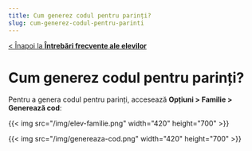 ```yaml
---
title: Cum generez codul pentru parinți?
slug: cum-generez-codul-pentru-parinti
---
```


[< Înapoi la **Întrebări frecvente ale elevilor**](/intrebari-frecvente-ale-elevilor/)

# Cum generez codul pentru parinți?

Pentru a genera codul pentru parinți, accesează **Opțiuni > Familie > Generează cod**:

{{< img src="/img/elev-familie.png" width="420" height="700" >}}

{{< img src="/img/genereaza-cod.png" width="420" height="700" >}}

